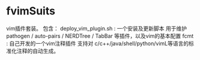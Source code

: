 # fvimSuits
vim插件套装。
包含：
deploy_vim_plugin.sh : 一个安装及更新脚本
  用于维护 pathogen / auto-pairs / NERDTree / TabBar 等插件，以及vim的基本配置
fcmt : 自己开发的一个vim注释插件
  支持对 c/c++/java/shell/python/vimL等语言的标准化注释的自动生成。
